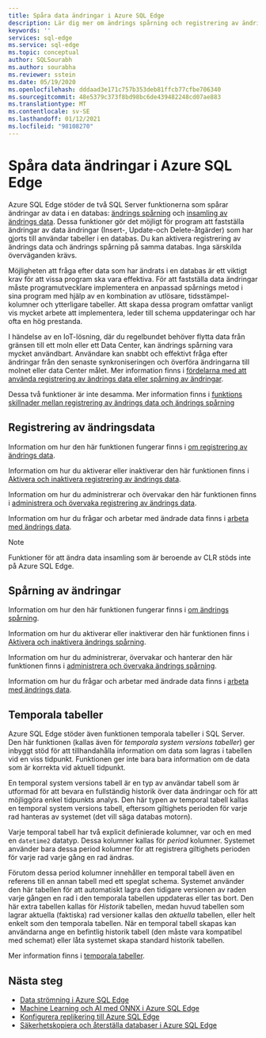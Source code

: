 ```yaml
---
title: Spåra data ändringar i Azure SQL Edge
description: Lär dig mer om ändrings spårning och registrering av ändrings data i Azure SQL Edge.
keywords: ''
services: sql-edge
ms.service: sql-edge
ms.topic: conceptual
author: SQLSourabh
ms.author: sourabha
ms.reviewer: sstein
ms.date: 05/19/2020
ms.openlocfilehash: dddaad3e171c757b353deb81ffcb77cfbe706340
ms.sourcegitcommit: 48e5379c373f8bd98bc6de439482248cd07ae883
ms.translationtype: MT
ms.contentlocale: sv-SE
ms.lasthandoff: 01/12/2021
ms.locfileid: "98108270"
---
```

# <a name="track-data-changes-in-azure-sql-edge"></a>Spåra data ändringar i Azure SQL Edge

Azure SQL Edge stöder de två SQL Server funktionerna som spårar ändringar av data i en databas: [ändrings spårning](/sql/relational-databases/track-changes/track-data-changes-sql-server#Tracking) och [insamling av ändrings data](/sql/relational-databases/track-changes/track-data-changes-sql-server#Capture). Dessa funktioner gör det möjligt för program att fastställa ändringar av data ändringar (Insert-, Update-och Delete-åtgärder) som har gjorts till användar tabeller i en databas. Du kan aktivera registrering av ändrings data och ändrings spårning på samma databas. Inga särskilda överväganden krävs.

Möjligheten att fråga efter data som har ändrats i en databas är ett viktigt krav för att vissa program ska vara effektiva. För att fastställa data ändringar måste programutvecklare implementera en anpassad spårnings metod i sina program med hjälp av en kombination av utlösare, tidsstämpel-kolumner och ytterligare tabeller. Att skapa dessa program omfattar vanligt vis mycket arbete att implementera, leder till schema uppdateringar och har ofta en hög prestanda.

I händelse av en IoT-lösning, där du regelbundet behöver flytta data från gränsen till ett moln eller ett Data Center, kan ändrings spårning vara mycket användbart. Användare kan snabbt och effektivt fråga efter ändringar från den senaste synkroniseringen och överföra ändringarna till molnet eller data Center målet. Mer information finns i [fördelarna med att använda registrering av ändrings data eller spårning av ändringar](/sql/relational-databases/track-changes/track-data-changes-sql-server#benefits-of-using-change-data-capture-or-change-tracking). 

Dessa två funktioner är inte desamma. Mer information finns i [funktions skillnader mellan registrering av ändrings data och ändrings spårning](/sql/relational-databases/track-changes/track-data-changes-sql-server#feature-differences-between-change-data-capture-and-change-tracking)

## <a name="change-data-capture"></a>Registrering av ändringsdata

Information om hur den här funktionen fungerar finns i [om registrering av ändrings data](/sql/relational-databases/track-changes/about-change-data-capture-sql-server).

Information om hur du aktiverar eller inaktiverar den här funktionen finns i [Aktivera och inaktivera registrering av ändrings data](/sql/relational-databases/track-changes/enable-and-disable-change-data-capture-sql-server).

Information om hur du administrerar och övervakar den här funktionen finns i [administrera och övervaka registrering av ändrings data](/sql/relational-databases/track-changes/administer-and-monitor-change-data-capture-sql-server).

Information om hur du frågar och arbetar med ändrade data finns i [arbeta med ändrings data](/sql/relational-databases/track-changes/work-with-change-data-sql-server).

> [!NOTE]
> Funktioner för att ändra data insamling som är beroende av CLR stöds inte på Azure SQL Edge.

## <a name="change-tracking"></a>Spårning av ändringar

Information om hur den här funktionen fungerar finns i [om ändrings spårning](/sql/relational-databases/track-changes/about-change-tracking-sql-server).

Information om hur du aktiverar eller inaktiverar den här funktionen finns i [Aktivera och inaktivera ändrings spårning](/sql/relational-databases/track-changes/enable-and-disable-change-tracking-sql-server).

Information om hur du administrerar, övervakar och hanterar den här funktionen finns i [administrera och övervaka ändrings spårning](/sql/relational-databases/track-changes/manage-change-tracking-sql-server).

Information om hur du frågar och arbetar med ändrade data finns i [arbeta med ändrings data](/sql/relational-databases/track-changes/work-with-change-tracking-sql-server).

## <a name="temporal-tables"></a>Temporala tabeller

Azure SQL Edge stöder även funktionen temporala tabeller i SQL Server. Den här funktionen (kallas även för *temporala system versions tabeller*) ger inbyggt stöd för att tillhandahålla information om data som lagras i tabellen vid en viss tidpunkt. Funktionen ger inte bara bara information om de data som är korrekta vid aktuell tidpunkt.

En temporal system versions tabell är en typ av användar tabell som är utformad för att bevara en fullständig historik över data ändringar och för att möjliggöra enkel tidpunkts analys. Den här typen av temporal tabell kallas en temporal system versions tabell, eftersom giltighets perioden för varje rad hanteras av systemet (det vill säga databas motorn).

Varje temporal tabell har två explicit definierade kolumner, var och en med en `datetime2` datatyp. Dessa kolumner kallas för *period* kolumner. Systemet använder bara dessa period kolumner för att registrera giltighets perioden för varje rad varje gång en rad ändras.

Förutom dessa period kolumner innehåller en temporal tabell även en referens till en annan tabell med ett speglat schema. Systemet använder den här tabellen för att automatiskt lagra den tidigare versionen av raden varje gången en rad i den temporala tabellen uppdateras eller tas bort. Den här extra tabellen kallas för *Historik* tabellen, medan huvud tabellen som lagrar aktuella (faktiska) rad versioner kallas den *aktuella* tabellen, eller helt enkelt som den temporala tabellen. När en temporal tabell skapas kan användarna ange en befintlig historik tabell (den måste vara kompatibel med schemat) eller låta systemet skapa standard historik tabellen.

Mer information finns i [temporala tabeller](/sql/relational-databases/tables/temporal-tables).

## <a name="next-steps"></a>Nästa steg

- [Data strömning i Azure SQL Edge ](stream-data.md)
- [Machine Learning och AI med ONNX i Azure SQL Edge ](onnx-overview.md)
- [Konfigurera replikering till Azure SQL Edge](configure-replication.md)
- [Säkerhetskopiera och återställa databaser i Azure SQL Edge](backup-restore.md)
